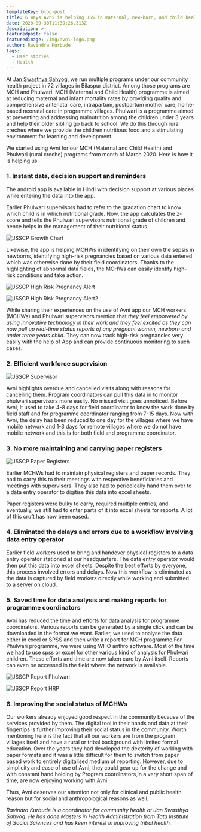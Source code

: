 ```yaml
---
templateKey: blog-post
title: 6 Ways Avni is helping JSS in maternal, new-born, and child health programs
date: 2020-09-30T11:39:26.313Z
description: >-
featuredpost: false
featuredimage: /img/avni-logo.png
author: Ravindra Kurbude
tags:
  - User stories
  - Health
---
```


At [Jan Swasthya Sahyog](http://www.jssbilaspur.org/), we run multiple programs under our community health project in 72 villages in Bilaspur district.
Among those programs are MCH and Phulwari. MCH (Maternal and Child Health) programme is aimed at reducing maternal and infant mortality rates by providing quality and comprehensive antenatal care, intrapartum, postpartum mother care, home-based neonatal care in programme villages. Phulwari is a programme aimed at preventing and addressing malnutrition among the children under 3 years and help their older sibling go back to school. We do this through rural creches where we provide the children nutritious food and a stimulating environment for learning and development.

We started using Avni for our MCH (Maternal and Child Health) and Phulwari (rural creche) programs from month of March 2020. Here is how it is helping us.

### 1. Instant data, decision support and reminders

 The android app is available in Hindi with decision support at various places while entering the data into the app. 

Earlier Phulwari supervisors had to refer to the gradation chart to know which child is in which nutritional grade. Now, the app calculates the z-score and tells the Phulwari supervisors nutritional grade of children and hence helps in the management of their nutritional status.

![JSSCP Growth Chart](/img/6-ways-how-Avni-is-helping-JSS-MCH-Phulwari-programs/JSSCP_Growth_Chart.jpg "JSSCP Growth Chart")

Likewise, the app is helping MCHWs in identifying on their own the sepsis in newborns, identifying high-risk pregnancies based on various data entered which was otherwise done by their field coordinators. Thanks to the highlighting of abnormal data fields, the MCHWs can easily identify high-risk conditions and take action.

![JSSCP High Risk Pregnancy Alert](/img/6-ways-how-Avni-is-helping-JSS-MCH-Phulwari-programs/JSSCP_high_risk_pregnancy_alert.png "JSSCP High Risk Pregnancy Alert")

![JSSCP High Risk Pregnancy Alert2](/img/6-ways-how-Avni-is-helping-JSS-MCH-Phulwari-programs/JSSCP_HRP_Alert2.png "JSSCP High Risk Pregnancy Alert2")
    
While sharing their experiences on the use of Avni app our MCH workers (MCHWs) and Phulwari supervisors mention that *they feel empowered by using innovative technology in their work and they feel excited as they can now pull up real-time status reports of any pregnant women, newborn and under three years child.*  They can now track high-risk pregnancies very easily with the help of App and can provide continuous monitoring to such cases.

### 2. Efficient workforce supervision

![JSSCP Supervisor](/img/6-ways-how-Avni-is-helping-JSS-MCH-Phulwari-programs/JSSCP_supervisor.jpg "JSSCP Supervisor")
  
Avni highlights overdue and cancelled visits along with reasons for cancelling them. Program coordinators can pull this data in to monitor phulwari supervisors more easily. No missed visit goes unnoticed. Before Avni, it used to take 4-8 days for field coordinator to know the work done by field staff and for programme coordinator ranging from 7-15 days. Now with Avni, the delay has been reduced to one day for the villages where we have mobile network and 1-3 days for remote villages where we do not have mobile network and this is for both field and programme coordinator.


[//]: # (todo under point number 2: Add How much delay was eliminated here?) 

### 3. No more maintaining and carrying paper registers

![JSSCP Paper Registers](/img/6-ways-how-Avni-is-helping-JSS-MCH-Phulwari-programs/JSSCP_paper_registers.jpg "JSSCP Paper Registers")

   Earlier MCHWs had to maintain physical registers and paper records. They had to carry this to their meetings with respective beneficiaries and meetings with supervisors. They also had to periodically hand them over to a data entry operator to digitise this data into excel sheets.
 
   Paper registers were bulky to carry, required multiple entries, and eventually, we still had to enter parts of it into excel sheets for reports. A lot of this cruft has now been eased. 

### 4. Eliminated the delays and errors due to a workflow involving data entry operator  
Earlier field workers used to bring and handover physical registers to a data entry operator stationed at our headquarters. The data entry operator would then put this data into excel sheets. Despite the best efforts by everyone, this process involved errors and delays. Now this workflow is eliminated as the data is captured by field workers directly while working and submitted to a server on cloud.  


### 5. Saved time for data analysis and making reports for programme coordinators
Avni has reduced the time and efforts for data analysis for programme coordinators. Various reports can be generated by a single click and can be downloaded in the format we want. Earlier, we used to analyse the data either in excel or SPSS and then write a report for MCH programme.For Phulwari programme, we were using WHO anthro software. Most of the time we had to use spss or excel for other various kind of analysis for Phulwari children. These efforts and time are now taken care by Avni itself. Reports can even be accessed in the field where the network is available.

![JSSCP Report Phulwari](/img/6-ways-how-Avni-is-helping-JSS-MCH-Phulwari-programs/JSSCP_Reports_Phulwari.png "JSSCP Report Phulwari")

![JSSCP Report HRP](/img/6-ways-how-Avni-is-helping-JSS-MCH-Phulwari-programs/JSSCP_Reports_HRP.png "JSSCP Report HRP") 


### 6. Improving the social status of MCHWs
Our workers already enjoyed good respect in the community because of the services provided by them. The digital tool in their hands and data at their fingertips is further improving their social status in the community.
Worth mentioning here is the fact that all our workers are from the program villages itself and have a rural or tribal background with limited formal education. Over the years they had developed the dexterity of working with paper formats and it was a little difficult for them to switch from paper based work to entirely digitalised medium of reporting. However, due to simplicity and ease of use of Avni, they could gear up for the change and with constant hand holding by Program coordinators,in a very short span of time, are now enjoying working with Avni

Thus, Avni deserves our attention not only for clinical and public health reason but for social and anthropological reasons as well.



*Ravindra Kurbude is a coordinator for community health at Jan Swasthya Sahyog. He has done Masters in Health Administration from Tata Institute of Social Sciences and has keen interest in improving tribal health.* 
